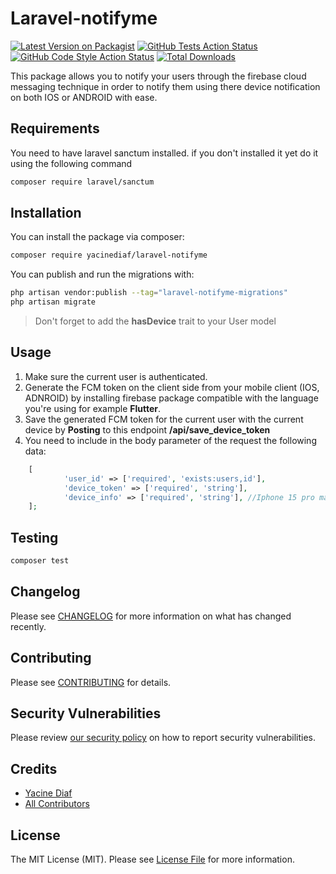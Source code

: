 # Laravel-notifyme

[![Latest Version on Packagist](https://img.shields.io/packagist/v/yacinediaf/laravel-notifyme.svg?style=flat-square)](https://packagist.org/packages/yacinediaf/laravel-notifyme)
[![GitHub Tests Action Status](https://img.shields.io/github/actions/workflow/status/yacinediaf/laravel-notifyme/run-tests.yml?branch=main&label=tests&style=flat-square)](https://github.com/yacinediaf/laravel-notifyme/actions?query=workflow%3Arun-tests+branch%3Amain)
[![GitHub Code Style Action Status](https://img.shields.io/github/actions/workflow/status/yacinediaf/laravel-notifyme/fix-php-code-style-issues.yml?branch=main&label=code%20style&style=flat-square)](https://github.com/yacinediaf/laravel-notifyme/actions?query=workflow%3A"Fix+PHP+code+style+issues"+branch%3Amain)
[![Total Downloads](https://img.shields.io/packagist/dt/yacinediaf/laravel-notifyme.svg?style=flat-square)](https://packagist.org/packages/yacinediaf/laravel-notifyme)

This package allows you to notify your users through the firebase cloud messaging technique in order to notify them using there device notification on both IOS or ANDROID with ease.

## Requirements

You need to have laravel sanctum installed.
if you don't installed it yet do it using the following command

```bash
composer require laravel/sanctum
```

## Installation

You can install the package via composer:

```bash
composer require yacinediaf/laravel-notifyme
```

You can publish and run the migrations with:

```bash
php artisan vendor:publish --tag="laravel-notifyme-migrations"
php artisan migrate
```

> Don't forget to add the **hasDevice** trait to your User model

## Usage

1. Make sure the current user is authenticated.
2. Generate the FCM token on the client side from your mobile client (IOS, ADNROID) by installing firebase package compatible with the language you're using for example **Flutter**.
3. Save the generated FCM token for the current user with the current device by **Posting** to this endpoint **/api/save_device_token**
4. You need to include in the body parameter of the request the following data:

```php
    [
            'user_id' => ['required', 'exists:users,id'],
            'device_token' => ['required', 'string'],
            'device_info' => ['required', 'string'], //Iphone 15 pro max
    ];
```

## Testing

```bash
composer test
```

## Changelog

Please see [CHANGELOG](CHANGELOG.md) for more information on what has changed recently.

## Contributing

Please see [CONTRIBUTING](CONTRIBUTING.md) for details.

## Security Vulnerabilities

Please review [our security policy](../../security/policy) on how to report security vulnerabilities.

## Credits

-   [Yacine Diaf](https://github.com/yacinediaf)
-   [All Contributors](../../contributors)

## License

The MIT License (MIT). Please see [License File](LICENSE.md) for more information.

